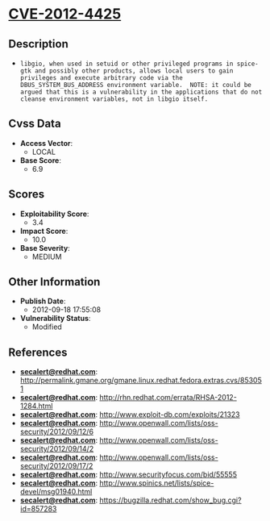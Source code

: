 
# [CVE-2012-4425](http://permalink.gmane.org/gmane.linux.redhat.fedora.extras.cvs/853051)

## Description

- `libgio, when used in setuid or other privileged programs in spice-gtk and possibly other products, allows local users to gain privileges and execute arbitrary code via the DBUS_SYSTEM_BUS_ADDRESS environment variable.  NOTE: it could be argued that this is a vulnerability in the applications that do not cleanse environment variables, not in libgio itself.`

## Cvss Data

- **Access Vector**:
  - LOCAL
- **Base Score**:
  - 6.9

## Scores

- **Exploitability Score**:
  - 3.4
- **Impact Score**:
  - 10.0
- **Base Severity**:
  - MEDIUM

## Other Information

- **Publish Date**:
  - 2012-09-18 17:55:08
- **Vulnerability Status**:
  - Modified

## References

- **secalert@redhat.com**: http://permalink.gmane.org/gmane.linux.redhat.fedora.extras.cvs/853051
- **secalert@redhat.com**: http://rhn.redhat.com/errata/RHSA-2012-1284.html
- **secalert@redhat.com**: http://www.exploit-db.com/exploits/21323
- **secalert@redhat.com**: http://www.openwall.com/lists/oss-security/2012/09/12/6
- **secalert@redhat.com**: http://www.openwall.com/lists/oss-security/2012/09/14/2
- **secalert@redhat.com**: http://www.openwall.com/lists/oss-security/2012/09/17/2
- **secalert@redhat.com**: http://www.securityfocus.com/bid/55555
- **secalert@redhat.com**: http://www.spinics.net/lists/spice-devel/msg01940.html
- **secalert@redhat.com**: https://bugzilla.redhat.com/show_bug.cgi?id=857283
